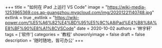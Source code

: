 +++
title = "如何在 iPad 上运行 VS Code"
image = "https://wiki-media-1253965369.cos.ap-guangzhou.myqcloud.com/img/20201221140748.jpg"
extlink = true
_extlink = "https://wiki-power.com/%E5%A6%82%E4%BD%95%E5%9C%A8iPad%E4%B8%8A%E8%BF%90%E8%A1%8CVSCode"
date = 2020-10-02
authors = '林宇轩'
tags = ['软件']
categories = '教程'
showonlyimage = false
draft = false
description = '随时随地，皆可办公'
+++


